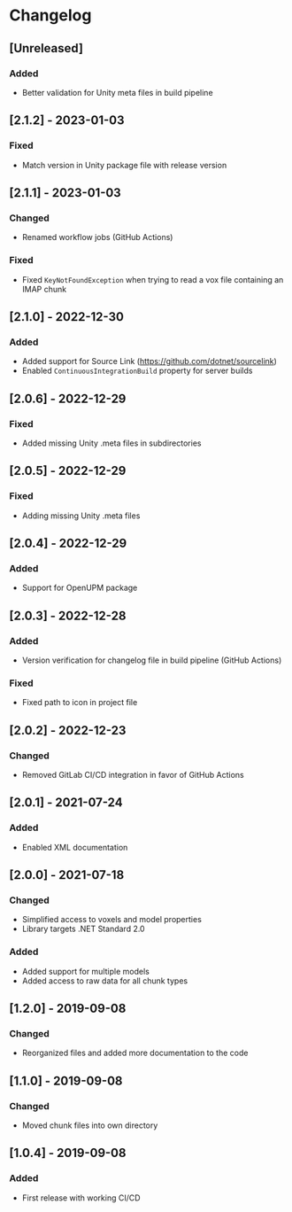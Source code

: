 # Changelog

<!--
All notable changes to this project will be documented in this file.

The format is based on [Keep a Changelog](https://keepachangelog.com/en/1.0.0/),
and this project adheres to [Semantic Versioning](https://semver.org/spec/v2.0.0.html).
-->

## [Unreleased]

### Added

- Better validation for Unity meta files in build pipeline

## [2.1.2] - 2023-01-03

### Fixed

- Match version in Unity package file with release version

## [2.1.1] - 2023-01-03

### Changed

- Renamed workflow jobs (GitHub Actions)

### Fixed

- Fixed `KeyNotFoundException` when trying to read a vox file containing an IMAP chunk

## [2.1.0] - 2022-12-30

### Added

- Added support for Source Link (https://github.com/dotnet/sourcelink)
- Enabled `ContinuousIntegrationBuild` property for server builds

## [2.0.6] - 2022-12-29

### Fixed

- Added missing Unity .meta files in subdirectories

## [2.0.5] - 2022-12-29

### Fixed

- Adding missing Unity .meta files

## [2.0.4] - 2022-12-29

### Added

- Support for OpenUPM package

## [2.0.3] - 2022-12-28

### Added

- Version verification for changelog file in build pipeline (GitHub Actions)

### Fixed

- Fixed path to icon in project file

## [2.0.2] - 2022-12-23

### Changed

- Removed GitLab CI/CD integration in favor of GitHub Actions

## [2.0.1] - 2021-07-24

### Added

- Enabled XML documentation

## [2.0.0] - 2021-07-18

### Changed

- Simplified access to voxels and model properties
- Library targets .NET Standard 2.0

### Added

- Added support for multiple models
- Added access to raw data for all chunk types

## [1.2.0] - 2019-09-08

### Changed

- Reorganized files and added more documentation to the code

## [1.1.0] - 2019-09-08

### Changed

- Moved chunk files into own directory

## [1.0.4] - 2019-09-08

### Added

- First release with working CI/CD
